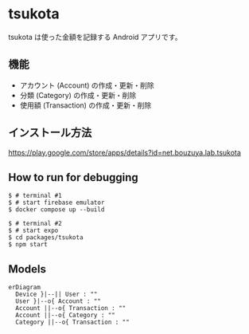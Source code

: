 # tsukota

tsukota は使った金額を記録する Android アプリです。

## 機能

- アカウント (Account) の作成・更新・削除
- 分類 (Category) の作成・更新・削除
- 使用額 (Transaction) の作成・更新・削除

## インストール方法

<https://play.google.com/store/apps/details?id=net.bouzuya.lab.tsukota>

## How to run for debugging

```console
$ # terminal #1
$ # start firebase emulator
$ docker compose up --build

$ # terminal #2
$ # start expo
$ cd packages/tsukota
$ npm start
```

## Models

```mermaid
erDiagram
  Device }|--|| User : ""
  User }|--o{ Account : ""
  Account ||--o{ Transaction : ""
  Account ||--o{ Category : ""
  Category ||--o{ Transaction : ""
```
